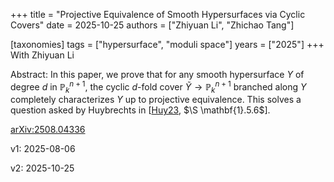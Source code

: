 +++
title = "Projective Equivalence of Smooth Hypersurfaces via Cyclic Covers"
date = 2025-10-25
authors = ["Zhiyuan Li", "Zhichao Tang"]

[taxonomies]
tags = ["hypersurface", "moduli space"]
years = ["2025"]
+++
With Zhiyuan Li

Abstract:
In this paper,  we prove that for any smooth hypersurface $Y$ of degree $d$ in $\mathbb{P}^{n+1}_k$, the cyclic $d$-fold cover $\widetilde{Y} \to \mathbb{P}^{n+1}_k$ branched along $Y$ completely characterizes $Y$ up to projective equivalence. This solves a question asked by Huybrechts in [[Huy23](https://doi.org/10.1017/9781009280020), $\S \mathbf{1}.5.6$].

[arXiv:2508.04336](https://arxiv.org/abs/2508.04336)

v1: 2025-08-06

v2: 2025-10-25